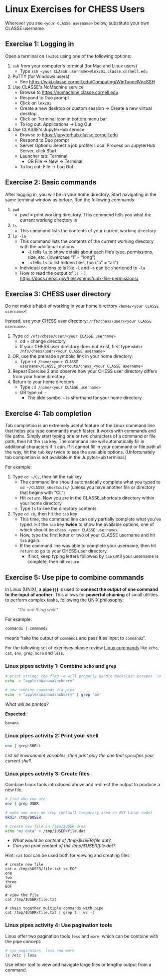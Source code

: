 # Linux Exercises for CHESS Users
Wherever you see `<your CLASSE username>` below, substitute your own CLASSE username.

## Exercise 1: Logging in
Open a terminal on `lnx201` using one of the following options:
1. `ssh` from your computer's terminal (for Mac and Linux users)
   - Type `ssh <your CLASSE username>@lnx201.classe.cornell.edu`
3. PuTTY (for Windows users)
   - See https://wiki.classe.cornell.edu/Computing/WinTunnelVncSSH
5. Use CLASSE's NoMachine service
   - Browse to https://nomachine.classe.cornell.edu
   - Respond to Duo prompt
   - Click on `lnx201`
   - Create a new desktop or custom session → Create a new virtual desktop
   - Click on Terminal icon in bottom menu bar
   - To log out: Applications → Log Out
1. Use CLASSE's JupyterHub service
   - Browse to https://jupyterhub.classe.cornell.edu
   - Respond to Duo prompt
   - Server Options: Select a job profile: Local Process on JupyterHub Server, click Start
   - Launcher tab: Terminal
      - OR File → New → Terminal
   - To log out: File → Log Out

## Exercise 2: Basic commands
After logging in, you will be in your home directory. Start navigating in the same terminal window as before. Run the following commands:
1. `pwd`
   - pwd = print working directory. This commend tells you what the current working directory is
2. `ls`
   - This command lists the contents of your current working directory
3. `ls -la`
   - This command lists the contents of the current working directory with the additional options
     - `-l` tells `ls` to show details about each file’s type, permissions, size, etc. (lowercase “l” = “long”)
     - `-a` tells `ls` to list hidden files, too (“a” = “all”)
   - Individual options to ls like `-l` and `-a` can be shortened to `-la`
   - How to read the output of `ls -l`: https://docs.nersc.gov/filesystems/unix-file-permissions/
  
## Exercise 3: CHESS user directory
Do not make a habit of working in your home directory `/home/<your CLASSE username>`!

Instead, use your CHESS user directory: `/nfs/chess/user/<your CLASSE username>`.

1. Type `cd /nfs/chess/user/<your CLASSE username>`
   - cd = change directory
   - If your CHESS user directory does not exist, first type `mkdir /nfs/chess/user/<your CLASSE username>`
1. OR, use the premade symbolic link in your home directory:
   - Type `cd /home/<your CLASSE username>/CLASSE_shortcuts/chess_<your CLASSE username>`
1. Repeat Exercise 2 and observe how your CHESS user directory differs from your home directory
2. Return to your home directory
   - Type `cd /home/<your CLASSE username>`
   - OR type `cd ~`
     - The tilde symbol `~` is shorthand for your home directory

## Exercise 4: Tab completion
Tab completion is an extremely useful feature of the Linux command line that helps you type commands much faster. It works with commands and file paths. Simply start typing one or two characters of a command or file path, then hit the `tab` key. The command line will automatically fill in additional characters if it can. If it cannot fill in your command or file path all the way, hit the `tab` key twice to see the available options. (Unfortunately tab completion is not available in the JupyterHub terminal.)

For example:
1. Type `cd ~/CL`, then hit the `tab` key
   - The command line should automatically complete what you typed to `cd ~/CLASSE_shortcuts/` (unless you have another file or directory that begins with "CL")
   - Hit `return`. Now you are in the CLASSE_shortcuts directory within your home directory
   - Type `ls` to see the directory contents
2. Type `cd ch`, then hit the `tab` key
   - This time, the command line can only partially complete what you've typed. Hit the `tab` key **twice** to show the available options, one of which should be `chess_<your CLASSE username>`.
   - Now, type the first letter or two of your CLASSE username and hit `tab` again.
   - If the command line was able to complete your username, then hit `return` to go to your CHESS user directory
     - If not, keep typing letters followed by `tab` until your username is complete, then hit `return`

## Exercise 5: Use pipe to combine commands
In Linux (UNIX), a **pipe (`|`)** is used to **connect the output of one command to the input of another**. This allows for **powerful chaining** of small utilities to perform complex tasks, following the UNIX philosophy:  
> *"Do one thing well."*

For example:  
```bash
command1 | command2
```
means “take the output of `command1` and pass it as input to `command2`”.

For the following set of exercises please review [Linux commands](https://xcitecourse.org/theme2/SF100/) like `echo`, `cat`, `env`, `grep`, `more` and `less`.


### Linux pipes activity 1: Combine `echo` and `grep`
```bash
# print string; the flag -e will properly handle backslash escapes `\n` 
echo -e "apple\nbanana\ncherry"

# now combine commands via pipe
echo -e "apple\nbanana\ncherry" | grep 'an'
```
*What will be printed?*

**Expected:**  
```
banana
```

### Linux pipes activity 2: Print your shell
```bash
env | grep SHELL
```
*List all environment variables, then print only the one that specifies your current shell.*

### Linux pipes activity 3: Create files
Combine Linux tools introduced above and redirect the output to produce a new file.
```bash
# find who you are
env | grep USER

# make new area on /tmp (default temporary area on ANY Linux node)
mkdir /tmp/$USER

# create new file in /tmp/$USER area
echo "my data" > /tmp/$USER/file.dat
```
- *What would be content of /tmp/$USER/file.dat?*
- *Can you print content of the /tmp/$USER/file.dat?*

Hint: `cat` tool can be used both for viewing and creating files

```
# create new file
cat > /tmp/$USER/file.txt << EOF
one
two
three
EOF

# view the file
cat /tmp/$USER/file.txt

# chain together multiple commands with pipe
cat /tmp/$USER/file.txt | grep t | wc -l
```

### Linux pipes activity 4: Use pagination tools
Linux offer two pagination tools `less` and `more`, which can be combine with the pipe concept:
```bash
# use paginators, less and more
ls /etc | less
```
Use either tool to view and navigate large files or lengthy output from a command.
